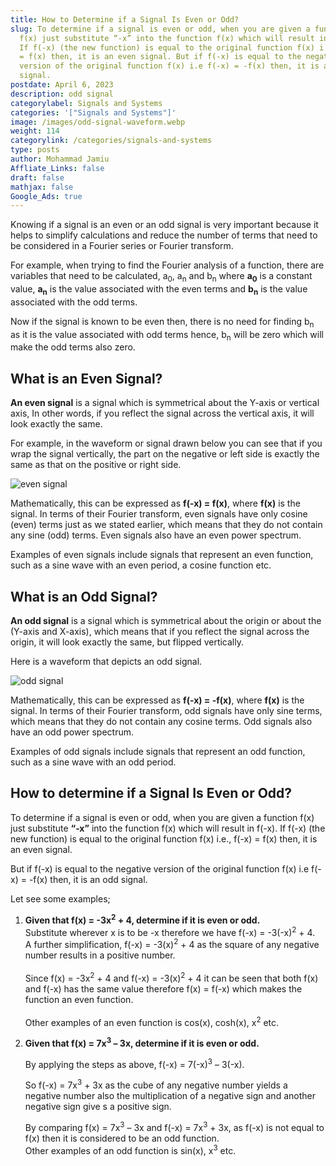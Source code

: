 ```yaml
---
title: How to Determine if a Signal Is Even or Odd?
slug: To determine if a signal is even or odd, when you are given a function
  f(x) just substitute “-x” into the function f(x) which will result in f(-x).
  If f(-x) (the new function) is equal to the original function f(x) i.e., f(-x)
  = f(x) then, it is an even signal. But if f(-x) is equal to the negative
  version of the original function f(x) i.e f(-x) = -f(x) then, it is an odd
  signal.
postdate: April 6, 2023
description: odd signal
categorylabel: Signals and Systems
categories: '["Signals and Systems"]'
image: /images/odd-signal-waveform.webp
weight: 114
categorylink: /categories/signals-and-systems
type: posts
author: Mohammad Jamiu
Affliate_Links: false
draft: false
mathjax: false
Google_Ads: true
---
```


Knowing if a signal is an even or an odd signal is very important because it helps to simplify calculations and reduce the number of terms that need to be considered in a Fourier series or Fourier transform.

For example, when trying to find the Fourier analysis of a function, there are variables that need to be calculated, a<sub>0</sub>, a<sub>n</sub> and b<sub>n</sub> where **a<sub>0</sub>** is a constant value, **a<sub>n</sub>** is the value associated with the even terms and **b<sub>n</sub>** is the value associated with the odd terms.

Now if the signal is known to be even then, there is no need for finding b<sub>n</sub> as it is the value associated with odd terms hence, b<sub>n</sub> will be zero which will make the odd terms also zero.

## What is an Even Signal?

**An even signal** is a signal which is symmetrical about the Y-axis or vertical axis, In other words, if you reflect the signal across the vertical axis, it will look exactly the same.

For example, in the waveform or signal drawn below you can see that if you wrap the signal vertically, the part on the negative or left side is exactly the same as that on the positive or right side.

![even signal](/images/even-signal.webp "even signal")

Mathematically, this can be expressed as **f(-x) = f(x)**, where **f(x)** is the signal. In terms of their Fourier transform, even signals have only cosine (even) terms just as we stated earlier, which means that they do not contain any sine (odd) terms. Even signals also have an even power spectrum.

Examples of even signals include signals that represent an even function, such as a sine wave with an even period, a cosine function etc.

## What is an Odd Signal?

**An odd signal** is a signal which is symmetrical about the origin or about the (Y-axis and X-axis), which means that if you reflect the signal across the origin, it will look exactly the same, but flipped vertically.

Here is a waveform that depicts an odd signal.

![odd signal](/images/odd-signal-waveform.webp "odd signal")

Mathematically, this can be expressed as **f(-x) = -f(x)**, where **f(x)** is the signal. In terms of their Fourier transform, odd signals have only sine terms, which means that they do not contain any cosine terms. Odd signals also have an odd power spectrum.

Examples of odd signals include signals that represent an odd function, such as a sine wave with an odd period.

## How to determine if a Signal Is Even or Odd?

To determine if a signal is even or odd, when you are given a function f(x) just substitute **“-x”** into the function f(x) which will result in f(-x). If f(-x) (the new function) is equal to the original function f(x) i.e., f(-x) = f(x) then, it is an even signal.

But if f(-x) is equal to the negative version of the original function f(x) i.e f(-x) = -f(x) then, it is an odd signal.

Let see some examples;

1. **Given that f(x) = -3x<sup>2</sup> + 4, determine if it is even or odd.**
   \
   Substitute wherever x is to be -x therefore we have f(-x) = -3(-x)<sup>2</sup> + 4.\
   A further simplification, f(-x) = -3(x)<sup>2</sup> + 4 as the square of any negative number results in a positive number.\
   \
   Since f(x) = -3x<sup>2</sup> + 4 and f(-x) = -3(x)<sup>2</sup> + 4 it can be seen that both f(x) and f(-x) has the same value therefore f(x) = f(-x) which makes the function an even function.\
   \
   Other examples of an even function is cos(x), cosh(x), x<sup>2</sup> etc.
2. **Given that f(x) = 7x<sup>3</sup> – 3x, determine if it is even or odd.**

   By applying the steps as above, f(-x) = 7(-x)<sup>3</sup>⁣ – 3(-x).

   So f(-x) = 7x<sup>3</sup> + 3x as the cube of any negative number yields a negative number also the multiplication of a negative sign and another negative sign give s a positive sign.

   By comparing f(x) = 7x<sup>3</sup>⁣ – 3x and f(-x) = 7x<sup>3</sup> + 3x, as f(-x) is not equal to f(x) then it is considered to be an odd function.\
   Other examples of an odd function is sin(x), x<sup>3</sup> etc.
